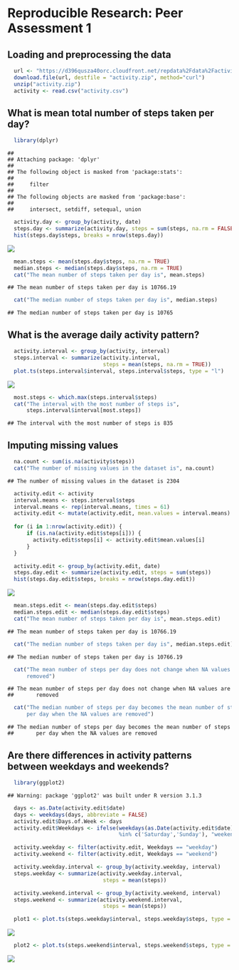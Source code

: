 # Reproducible Research: Peer Assessment 1

## Loading and preprocessing the data


```r
  url <- "https://d396qusza40orc.cloudfront.net/repdata%2Fdata%2Factivity.zip"
  download.file(url, destfile = "activity.zip", method="curl")
  unzip("activity.zip")
  activity <- read.csv("activity.csv")
```


## What is mean total number of steps taken per day?


```r
  library(dplyr)
```

```
## 
## Attaching package: 'dplyr'
## 
## The following object is masked from 'package:stats':
## 
##     filter
## 
## The following objects are masked from 'package:base':
## 
##     intersect, setdiff, setequal, union
```

```r
  activity.day <- group_by(activity, date)
  steps.day <- summarize(activity.day, steps = sum(steps, na.rm = FALSE))
  hist(steps.day$steps, breaks = nrow(steps.day))
```

![](PA1_template_files/figure-html/unnamed-chunk-2-1.png) 

```r
  mean.steps <- mean(steps.day$steps, na.rm = TRUE)
  median.steps <- median(steps.day$steps, na.rm = TRUE)
  cat("The mean number of steps taken per day is", mean.steps)
```

```
## The mean number of steps taken per day is 10766.19
```

```r
  cat("The median number of steps taken per day is", median.steps)
```

```
## The median number of steps taken per day is 10765
```

## What is the average daily activity pattern?


```r
  activity.interval <- group_by(activity, interval)
  steps.interval <- summarize(activity.interval, 
                              steps = mean(steps, na.rm = TRUE))
  plot.ts(steps.interval$interval, steps.interval$steps, type = "l")
```

![](PA1_template_files/figure-html/unnamed-chunk-3-1.png) 

```r
  most.steps <- which.max(steps.interval$steps)
  cat("The interval with the most number of steps is", 
      steps.interval$interval[most.steps])
```

```
## The interval with the most number of steps is 835
```
## Imputing missing values



```r
  na.count <- sum(is.na(activity$steps))
  cat("The number of missing values in the dataset is", na.count)
```

```
## The number of missing values in the dataset is 2304
```

```r
  activity.edit <- activity
  interval.means <- steps.interval$steps
  interval.means <- rep(interval.means, times = 61)
  activity.edit <- mutate(activity.edit, mean.values = interval.means)
  
  for (i in 1:nrow(activity.edit)) {
      if (is.na(activity.edit$steps[i])) {
        activity.edit$steps[i] <- activity.edit$mean.values[i]
      }
  }

  activity.edit <- group_by(activity.edit, date)
  steps.day.edit <- summarize(activity.edit, steps = sum(steps))
  hist(steps.day.edit$steps, breaks = nrow(steps.day.edit))
```

![](PA1_template_files/figure-html/unnamed-chunk-4-1.png) 

```r
  mean.steps.edit <- mean(steps.day.edit$steps)
  median.steps.edit <- median(steps.day.edit$steps)
  cat("The mean number of steps taken per day is", mean.steps.edit)
```

```
## The mean number of steps taken per day is 10766.19
```

```r
  cat("The median number of steps taken per day is", median.steps.edit)
```

```
## The median number of steps taken per day is 10766.19
```

```r
  cat("The mean number of steps per day does not change when NA values are 
      removed")
```

```
## The mean number of steps per day does not change when NA values are 
##       removed
```

```r
  cat("The median number of steps per day becomes the mean number of steps
      per day when the NA values are removed")
```

```
## The median number of steps per day becomes the mean number of steps
##       per day when the NA values are removed
```

## Are there differences in activity patterns between weekdays and weekends?


```r
  library(ggplot2)
```

```
## Warning: package 'ggplot2' was built under R version 3.1.3
```

```r
  days <- as.Date(activity.edit$date)
  days <- weekdays(days, abbreviate = FALSE)
  activity.edit$Days.of.Week <- days
  activity.edit$Weekdays <- ifelse(weekdays(as.Date(activity.edit$date))
                                   %in% c('Saturday','Sunday'), "weekend", "weekday")

  activity.weekday <- filter(activity.edit, Weekdays == "weekday")
  activity.weekend <- filter(activity.edit, Weekdays == "weekend")

  activity.weekday.interval <- group_by(activity.weekday, interval)
  steps.weekday <- summarize(activity.weekday.interval, 
                              steps = mean(steps))

  activity.weekend.interval <- group_by(activity.weekend, interval)
  steps.weekend <- summarize(activity.weekend.interval, 
                              steps = mean(steps))

  plot1 <- plot.ts(steps.weekday$interval, steps.weekday$steps, type = "l")
```

![](PA1_template_files/figure-html/unnamed-chunk-5-1.png) 

```r
  plot2 <- plot.ts(steps.weekend$interval, steps.weekend$steps, type = "l")
```

![](PA1_template_files/figure-html/unnamed-chunk-5-2.png) 


